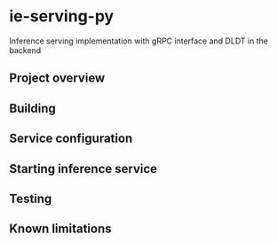 # ie-serving-py
Inference serving implementation with gRPC interface and DLDT in the backend


## Project overview


## Building


## Service configuration


## Starting inference service


## Testing


## Known limitations

